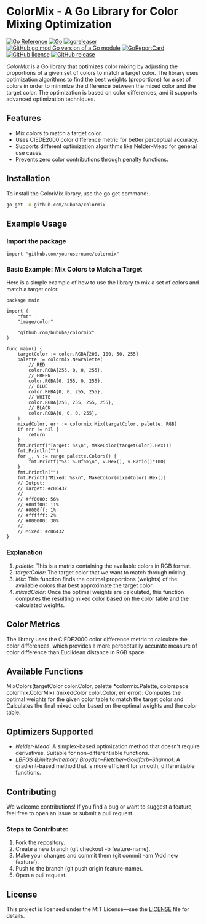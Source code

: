 # ColorMix - A Go Library for Color Mixing Optimization

[![Go Reference](https://pkg.go.dev/badge/github.com/bububa/colormix.svg)](https://pkg.go.dev/github.com/bububa/colormix)
[![Go](https://github.com/bububa/colormix/actions/workflows/go.yml/badge.svg)](https://github.com/bububa/colormix/actions/workflows/go.yml)
[![goreleaser](https://github.com/bububa/colormix/actions/workflows/goreleaser.yml/badge.svg)](https://github.com/bububa/colormix/actions/workflows/goreleaser.yml)
[![GitHub go.mod Go version of a Go module](https://img.shields.io/github/go-mod/go-version/bububa/colormix.svg)](https://github.com/bububa/colormix)
[![GoReportCard](https://goreportcard.com/badge/github.com/bububa/colormix)](https://goreportcard.com/report/github.com/bububa/colormix)
[![GitHub license](https://img.shields.io/github/license/bububa/colormix.svg)](https://github.com/bububa/colormix/blob/master/LICENSE)
[![GitHub release](https://img.shields.io/github/release/bububa/colormix.svg)](https://GitHub.com/bububa/colormix/releases/)

_ColorMix_ is a Go library that optimizes color mixing by adjusting the proportions of a given set of colors to match a target color. The library uses optimization algorithms to find the best weights (proportions) for a set of colors in order to minimize the difference between the mixed color and the target color. The optimization is based on color differences, and it supports advanced optimization techniques.

## Features

- Mix colors to match a target color.
- Uses CIEDE2000 color difference metric for better perceptual accuracy.
- Supports different optimization algorithms like Nelder-Mead for general use cases.
- Prevents zero color contributions through penalty functions.

## Installation

To install the ColorMix library, use the go get command:

```bash
go get -u github.com/bububa/colormix
```

## Example Usage

### Import the package

```golong
import "github.com/yourusername/colormix"
```

### Basic Example: Mix Colors to Match a Target

Here is a simple example of how to use the library to mix a set of colors and match a target color.

```golang
package main

import (
	"fmt"
	"image/color"

	"github.com/bububa/colormix"
)

func main() {
	targetColor := color.RGBA{200, 100, 50, 255}
	palette := colormix.NewPalette(
		// RED
		color.RGBA{255, 0, 0, 255},
		// GREEN
		color.RGBA{0, 255, 0, 255},
		// BLUE
		color.RGBA{0, 0, 255, 255},
		// WHITE
		color.RGBA{255, 255, 255, 255},
		// BLACK
		color.RGBA{0, 0, 0, 255},
	)
	mixedColor, err := colormix.Mix(targetColor, palette, RGB)
	if err != nil {
		return
	}
	fmt.Printf("Target: %s\n", MakeColor(targetColor).Hex())
	fmt.Println("")
	for _, v := range palette.Colors() {
		fmt.Printf("%s: %.0f%%\n", v.Hex(), v.Ratio()*100)
	}
	fmt.Println("")
	fmt.Printf("Mixed: %s\n", MakeColor(mixedColor).Hex())
	// Output:
	// Target: #c86432
	//
	// #ff0000: 56%
	// #00ff00: 11%
	// #0000ff: 1%
	// #ffffff: 2%
	// #000000: 30%
	//
	// Mixed: #c86432
}
```

### Explanation

1. _palette_: This is a matrix containing the available colors in RGB format.
2. _targetColor_: The target color that we want to match through mixing.
3. _Mix_: This function finds the optimal proportions (weights) of the available colors that best approximate the target color.
4. _mixedColor_: Once the optimal weights are calculated, this function computes the resulting mixed color based on the color table and the calculated weights.

## Color Metrics

The library uses the CIEDE2000 color difference metric to calculate the color differences, which provides a more perceptually accurate measure of color difference than Euclidean distance in RGB space.

## Available Functions

MixColors(targetColor color.Color, palette \*colormix.Palette, colorspace colormix.ColorMix) (mixedColor color.Color, err error): Computes the optimal weights for the given color table to match the target color and Calculates the final mixed color based on the optimal weights and the color table.

## Optimizers Supported

- _Nelder-Mead_: A simplex-based optimization method that doesn't require derivatives. Suitable for non-differentiable functions.
- _LBFGS (Limited-memory Broyden–Fletcher–Goldfarb–Shanno)_: A gradient-based method that is more efficient for smooth, differentiable functions.

## Contributing

We welcome contributions! If you find a bug or want to suggest a feature, feel free to open an issue or submit a pull request.

### Steps to Contribute:

1. Fork the repository.
2. Create a new branch (git checkout -b feature-name).
3. Make your changes and commit them (git commit -am 'Add new feature').
4. Push to the branch (git push origin feature-name).
5. Open a pull request.

## License

This project is licensed under the MIT License—see the [LICENSE](LICENSE) file for details.
